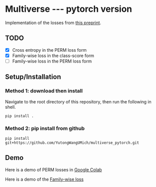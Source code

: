 # Multiverse --- pytorch version

Implementation of the losses from [this preprint](https://arxiv.org/abs/2311.17778).

## TODO

- [x] Cross entropy in the PERM loss form
- [x] Family-wise loss in the class-score form
- [ ] Family-wise loss in the PERM loss form

## Setup/Installation

### Method 1: download then install

Navigate to the root directory of this repository, then run the following in shell.

```
pip install .
```

### Method 2: pip install from github

```
pip install git+https://github.com/YutongWangUMich/multiverse_pytorch.git
```


## Demo

Here is a demo of PERM losses in [Google Colab](https://colab.research.google.com/drive/1HCWGFeJ-D01ZYA6W6vNPDY82gmV4RnF1)


Here is a demo of the 
[Family-wise loss](https://colab.research.google.com/drive/1QOmHOeAWQ4eWOZJ8ZVC4PjptPJ2tOkw-?usp=sharing)



